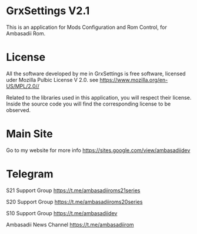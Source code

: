 # GrxSettings V2.1
This is an application for Mods Configuration and Rom Control, for Ambasadii Rom.

# License
All the software developed by me in GrxSettings is free software, licensed uder Mozilla Pulbic License V 2.0. see https://www.mozilla.org/en-US/MPL/2.0//

Related to the libraries used in this application, you will respect their license. Inside the source code you will find the corresponding license to be observed.

# Main Site
Go to my website for more info https://sites.google.com/view/ambasadiidev

# Telegram
S21 Support Group https://t.me/ambasadiiroms21series

S20 Support Group https://t.me/ambasadiiroms20series

S10 Support Group https://t.me/ambasadiidev

Ambasadii News Channel https://t.me/ambasadiirom

